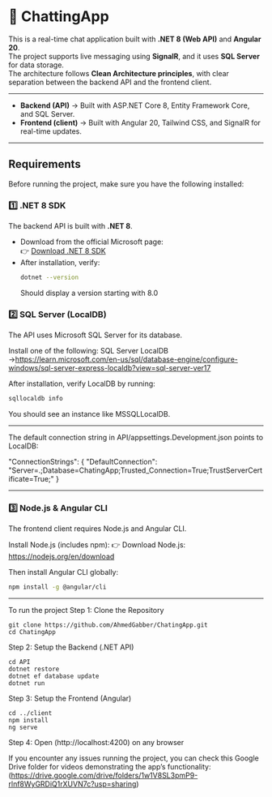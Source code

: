 # 💬 ChattingApp

This is a real-time chat application built with **.NET 8 (Web API)** and **Angular 20**.  
The project supports live messaging using **SignalR**, and it uses **SQL Server** for data storage.  
The architecture follows **Clean Architecture principles**, with clear separation between the backend API and the frontend client.

---


- **Backend (API)** → Built with ASP.NET Core 8, Entity Framework Core, and SQL Server.  
- **Frontend (client)** → Built with Angular 20, Tailwind CSS, and SignalR for real-time updates.  

---

## Requirements
Before running the project, make sure you have the following installed:


### 1️⃣ .NET 8 SDK
The backend API is built with **.NET 8**.

- Download from the official Microsoft page:  
  👉 [Download .NET 8 SDK](https://dotnet.microsoft.com/en-us/download/dotnet/8.0)
- After installation, verify:
  ```bash
  dotnet --version
  ```
  Should display a version starting with 8.0





### 2️⃣ SQL Server (LocalDB)

The API uses Microsoft SQL Server for its database.

Install one of the following:
SQL Server LocalDB →https://learn.microsoft.com/en-us/sql/database-engine/configure-windows/sql-server-express-localdb?view=sql-server-ver17

After installation, verify LocalDB by running:

```bash
sqllocaldb info
```
You should see an instance like MSSQLLocalDB.





---


The default connection string in API/appsettings.Development.json points to LocalDB:

"ConnectionStrings": {
    "DefaultConnection": "Server=.;Database=ChatingApp;Trusted_Connection=True;TrustServerCertificate=True;"
  }


---





### 3️⃣ Node.js & Angular CLI

The frontend client requires Node.js and Angular CLI.

Install Node.js (includes npm):
👉 Download Node.js: https://nodejs.org/en/download

Then install Angular CLI globally:
```bash
npm install -g @angular/cli
```



---------------------------------------------------------------


To run the project 
Step 1: Clone the Repository 
```Terminal
git clone https://github.com/AhmedGabber/ChatingApp.git
cd ChatingApp
```

Step 2: Setup the Backend (.NET API)
```Terminal (Run each line separately in the terminal)
cd API
dotnet restore
dotnet ef database update
dotnet run
```


Step 3: Setup the Frontend (Angular) 
```Terminal (Run each line separately in the terminal)
cd ../client
npm install
ng serve
```

Step 4: Open (http://localhost:4200) on any browser


If you encounter any issues running the project, you can check this Google Drive folder for videos demonstrating the app’s functionality: (https://drive.google.com/drive/folders/1w1V8SL3pmP9-rlnf8WyGRDiQ1rXUVN7c?usp=sharing)

